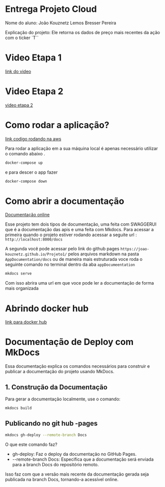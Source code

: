 # Entrega Projeto Cloud

Nome do aluno: João Kouznetz Lemos Bresser Pereira

Explicação do projeto: Ele retorna os dados de preço mais recentes da ação com o ticker `T``

# Video Etapa 1

[link do video](https://youtu.be/MNcifldxVqQ)

# Video Etapa 2

[video etapa 2](https://youtu.be/dDHwxQs5pjQs)

# Como rodar a aplicação?

[link codigo rodando na aws](http://a56a2d01abb4e409fb50de31aa7a7f2a-868540365.sa-east-1.elb.amazonaws.com/docs#/)

Para rodar a aplicação em a sua máquina local é apenas necessário utilizar o comando abaixo .

``` zsh
docker-compose up
```

e para descer o app fazer

``` zsh
docker-compose down
```

# Como abrir a documentação

[Documentação online](https://joao-kouznetz.github.io/Projeto1/)

Esse projeto tem dois tipos de documentação, uma feita com SWAGGERUI que é a
documentação das apis e uma feita com Mkdocs. Para acessar a primeira  quando o projeto estiver rodando acessar a seguite url : `http://localhost:8000/docs`

A segunda você pode acessar pelo link do github pages `https://joao-kouznetz.github.io/Projeto1/`
pelos arquivos markdown na pasta `AppDocumentation/docs` ou de maneira mais estruturada voce roda o seguinte comando no terminal dentro da aba `appDocumeentation`

```bash
mkdocs serve
```

Com isso abrira uma url em que voce pode ler a documentação de forma mais organizada

# Abrindo docker hub

[link para docker hub](https://hub.docker.com/repository/docker/joaokb/projeto1-app/general)

# Documentação de Deploy com MkDocs

Essa documentação explica os comandos necessários para construir e publicar a documentação do projeto usando MkDocs.

## 1. Construção da Documentação

Para gerar a documentação localmente, use o comando:

```bash
mkdocs build
```

## Publicando no git hub -pages

```zsh
mkdocs gh-deploy --remote-branch Docs
```

O que este comando faz?

- gh-deploy: Faz o deploy da documentação no GitHub Pages.
- --remote-branch Docs: Especifica que a documentação será enviada para a branch Docs do repositório remoto.

Isso faz com que a versão mais recente da documentação gerada seja publicada na branch Docs, tornando-a acessível online.
